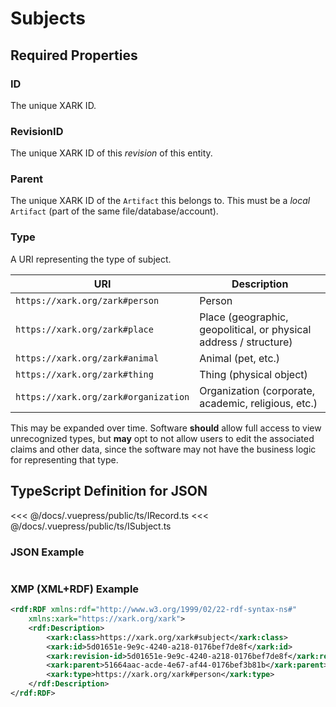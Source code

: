 # Subjects

## Required Properties

### ID

The unique XARK ID.

### RevisionID

The unique XARK ID of this _revision_ of this entity.

### Parent

The unique XARK ID of the `Artifact` this belongs to. This must be a _local_ `Artifact` (part of the same file/database/account).

### Type

A URI representing the type of subject.

| URI                                  | Description                                                       |
| ------------------------------------ | ----------------------------------------------------------------- |
| `https://xark.org/zark#person`       | Person                                                            |
| `https://xark.org/zark#place`        | Place (geographic, geopolitical, or physical address / structure) |
| `https://xark.org/zark#animal`       | Animal (pet, etc.)                                                |
| `https://xark.org/zark#thing`        | Thing (physical object)                                           |
| `https://xark.org/zark#organization` | Organization (corporate, academic, religious, etc.)               |

This may be expanded over time. Software **should** allow full access to view unrecognized types, but **may** opt to not allow users to edit the associated claims and other data, since the software may not have the business logic for representing that type.

## TypeScript Definition for JSON

<<< @/docs/.vuepress/public/ts/IRecord.ts
<<< @/docs/.vuepress/public/ts/ISubject.ts

### JSON Example

```json

```

### XMP (XML+RDF) Example

```xml
<rdf:RDF xmlns:rdf="http://www.w3.org/1999/02/22-rdf-syntax-ns#"
	xmlns:xark="https://xark.org/xark">
	<rdf:Description>
		<xark:class>https://xark.org/xark#subject</xark:class>
		<xark:id>5d01651e-9e9c-4240-a218-0176bef7de8f</xark:id>
		<xark:revision-id>5d01651e-9e9c-4240-a218-0176bef7de8f</xark:revision-id>
		<xark:parent>51664aac-acde-4e67-af44-0176bef3b81b</xark:parent>
		<xark:type>https://xark.org/xark#person</xark:type>
	</rdf:Description>
</rdf:RDF>
```
